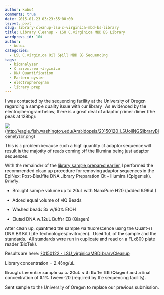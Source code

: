 ```yaml
---
author: kubu4
comments: true
date: 2015-01-23 03:23:55+00:00
layout: post
slug: library-cleanup-lsu-c-virginica-mbd-bs-library
title: Library Cleanup - LSU C.virginica MBD BS Library
wordpress_id: 100
author:
  - kubu4
categories:
  - LSU C.virginica Oil Spill MBD BS Sequencing
tags:
  - bioanalyzer
  - Crassostrea virginica
  - DNA Quantification
  - Eastern oyster
  - electropherogram
  - library prep
---
```


I was contacted by the sequencing facility at the University of Oregon regarding a sample quality issue with our library.  As evidenced by the electropherogram below, there is a great deal of adaptor primer dimer (the peak at 128bp):

![](https://eagle.fish.washington.edu/Arabidopsis/20150120_LSUoilNGSlibraryBioanalyzer.png)(http://eagle.fish.washington.edu/Arabidopsis/20150120_LSUoilNGSlibraryBioanalyzer.png)



This is a problem because such a high quantity of adaptor sequence will result in the majority of reads coming off the Illumina being just adaptor sequences.

With the remainder of the [library sample prepared earlier](https://robertslab.github.io/sams-notebook/2014-12-22-bisulfite-ngs-library-lsu-c-virginica-oil-spill-mbd-bisulfite-dna-sequencing-submission.html), I performed the recommended clean up procedure for removing adaptor sequences in the EpiNext Post-Bisulfite DNA Library Preparation Kit – Illumina (Epigentek).    Briefly:





  * Brought sample volume up to 20uL with NanoPure H2O (added 9.99uL)



  * Added equal volume of MQ Beads



  * Washed beads 3x w/80% EtOH



  * Eluted DNA w/12uL Buffer EB (Qiagen)






After clean up, quantified the sample via fluorescence using the Quant-iT DNA BR Kit (Life Technologies/Invitrogen).  Used 1uL of the sample and the standards.  All standards were run in duplicate and read on a FLx800 plate reader (BioTek).

Results are here: [20150122 - LSU_virginicaMBDlibraryCleanup](https://docs.google.com/spreadsheets/d/1g2frcvTw4lYq3jXhUhDYTORjOdWNyRN9s3ksDKQHiRI/edit?usp=sharing)

Library concentration = 2.46ng/uL

Brought the entire sample up to 20uL with Buffer EB (Qiagen) and a final concentration of 0.1% Tween-20 (required by the sequencing facility).

Sent sample to the University of Oregon to replace our previous submission.

